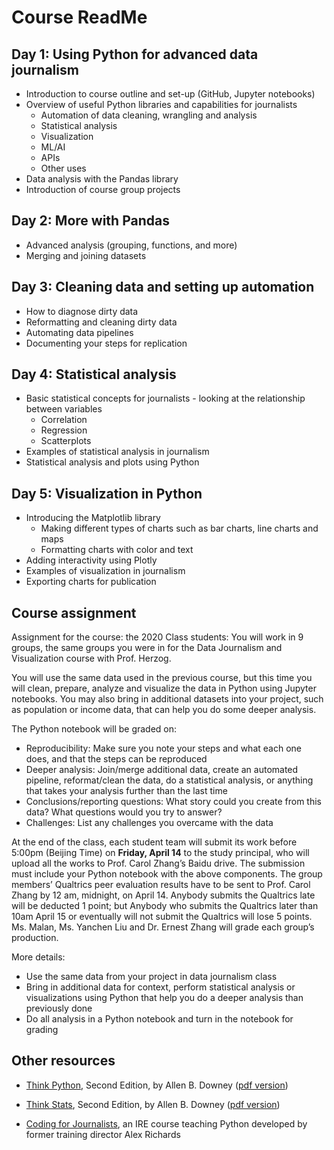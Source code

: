 # Course ReadMe


## Day 1: Using Python for advanced data journalism

- Introduction to course outline and set-up (GitHub, Jupyter notebooks)
- Overview of useful Python libraries and capabilities for journalists
  - Automation of data cleaning, wrangling and analysis
  - Statistical analysis
  - Visualization
  - ML/AI
  - APIs
  - Other uses
- Data analysis with the Pandas library
- Introduction of course group projects

## Day 2: More with Pandas
- Advanced analysis (grouping, functions, and more)
- Merging and joining datasets


## Day 3: Cleaning data and setting up automation
- How to diagnose dirty data
- Reformatting and cleaning dirty data
- Automating data pipelines
- Documenting your steps for replication

## Day 4: Statistical analysis
- Basic statistical concepts for journalists - looking at the relationship between variables
  - Correlation 
  - Regression
  - Scatterplots
- Examples of statistical analysis in journalism
- Statistical analysis and plots using Python


## Day 5: Visualization in Python
- Introducing the Matplotlib library
  - Making different types of charts such as bar charts, line charts and maps
  - Formatting charts with color and text
- Adding interactivity using Plotly
- Examples of visualization in journalism
- Exporting charts for publication


## Course assignment 

Assignment for the course: the 2020 Class students: You will work in 9 groups, the same groups you were in for the Data Journalism and Visualization course with Prof. Herzog. 

You will use the same data used in the previous course, but this time you will clean, prepare, analyze and visualize the data in Python using Jupyter notebooks. You may also bring in additional datasets into your project, such as population or income data, that can help you do some deeper analysis. 

The Python notebook will be graded on:
- Reproducibility: Make sure you note your steps and what each one does, and that the steps can be reproduced
- Deeper analysis: Join/merge additional data, create an automated pipeline, reformat/clean the data, do a statistical analysis, or anything that takes your analysis further than the last time 
- Conclusions/reporting questions: What story could you create from this data? What questions would you try to answer?
- Challenges: List any challenges you overcame with the data

At the end of the class, each student team will submit its work before 5:00pm (Beijing Time) on **Friday, April 14** to the study principal, who will upload all the works to Prof. Carol Zhang’s Baidu drive. The submission must include your Python notebook with the above components. The group members’ Qualtrics peer evaluation results have to be sent to Prof. Carol Zhang by 12 am, midnight, on April 14. Anybody submits the Qualtrics late will be deducted 1 point; but Anybody who submits the Qualtrics later than 10am April 15 or eventually will not submit the Qualtrics will lose 5 points. Ms. Malan, Ms. Yanchen Liu and Dr. Ernest Zhang will grade each group’s production. 

More details:
- Use the same data from your project in data journalism class
- Bring in additional data for context, perform statistical analysis or visualizations using Python that help you do a deeper analysis than previously done 
- Do all analysis in a Python notebook and turn in the notebook for grading


## Other resources


- [Think Python](https://greenteapress.com/wp/think-python-2e/), Second Edition, by Allen B. Downey ([pdf version](https://greenteapress.com/thinkpython2/thinkpython2.pdf))

- [Think Stats](https://greenteapress.com/wp/think-stats-2e/), Second Edition, by Allen B. Downey ([pdf version](https://greenteapress.com/thinkstats2/thinkstats2.pdf))

- [Coding for Journalists](https://coding-for-journalists.readthedocs.io/), an IRE course teaching Python developed by former training director Alex Richards
